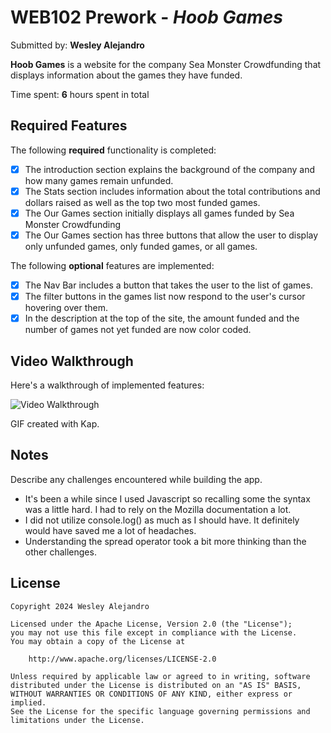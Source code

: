 # WEB102 Prework - *Hoob Games*

Submitted by: **Wesley Alejandro**

**Hoob Games** is a website for the company Sea Monster Crowdfunding that displays information about the games they have funded.

Time spent: **6** hours spent in total

## Required Features

The following **required** functionality is completed:

* [X] The introduction section explains the background of the company and how many games remain unfunded.
* [X] The Stats section includes information about the total contributions and dollars raised as well as the top two most funded games.
* [X] The Our Games section initially displays all games funded by Sea Monster Crowdfunding
* [X] The Our Games section has three buttons that allow the user to display only unfunded games, only funded games, or all games.

The following **optional** features are implemented:

* [X] The Nav Bar includes a button that takes the user to the list of games.
* [X] The filter buttons in the games list now respond to the user's cursor hovering over them.
* [X] In the description at the top of the site, the amount funded and the number of games not yet funded are now color coded.

## Video Walkthrough

Here's a walkthrough of implemented features:

<img src='https://imgur.com/a/h5qcc0D' title='Video Walkthrough' width='' alt='Video Walkthrough' />

GIF created with Kap.

## Notes

Describe any challenges encountered while building the app.
- It's been a while since I used Javascript so recalling some the syntax was a little hard. I had to rely on the Mozilla documentation a lot.
- I did not utilize console.log() as much as I should have. It definitely would have saved me a lot of headaches.
- Understanding the spread operator took a bit more thinking than the other challenges.

## License

    Copyright 2024 Wesley Alejandro

    Licensed under the Apache License, Version 2.0 (the "License");
    you may not use this file except in compliance with the License.
    You may obtain a copy of the License at

        http://www.apache.org/licenses/LICENSE-2.0

    Unless required by applicable law or agreed to in writing, software
    distributed under the License is distributed on an "AS IS" BASIS,
    WITHOUT WARRANTIES OR CONDITIONS OF ANY KIND, either express or implied.
    See the License for the specific language governing permissions and
    limitations under the License.
